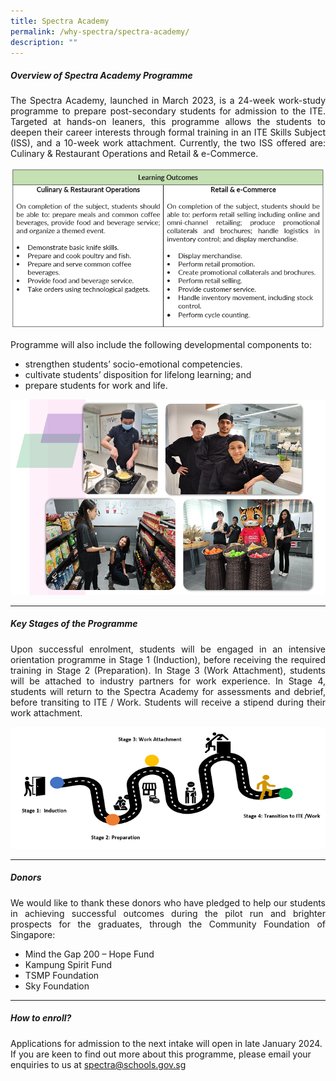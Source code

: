 ```yaml
---
title: Spectra Academy
permalink: /why-spectra/spectra-academy/
description: ""
---
```

##### **Overview of Spectra Academy Programme**

<p align="justify">The Spectra Academy, launched in March 2023, is a 24-week work-study programme to prepare post-secondary students for admission to the ITE. Targeted at hands-on leaners, this programme allows the students to deepen their career interests through formal training in an ITE Skills Subject (ISS), and a 10-week work attachment. Currently, the two ISS offered are: Culinary &amp; Restaurant Operations and Retail &amp; e-Commerce.</p>

![](/images/sa%20programme.png)

Programme will also include the following developmental components to:
* strengthen students’ socio-emotional competencies.
* cultivate students’ disposition for lifelong learning; and
* prepare students for work and life.

![](/images/sa%20training.png)

***

##### **Key Stages of the Programme**
<p align="justify">Upon successful enrolment, students will be engaged in an intensive orientation programme in Stage 1 (Induction), before receiving the required training in Stage 2 (Preparation). In Stage 3 (Work Attachment), students will be attached to industry partners for work experience. In Stage 4, students will return to the Spectra Academy for assessments and debrief, before transiting to ITE / Work. Students will receive a stipend during their work attachment. </p>

![](/images/sa%20pathway.png)

***

##### **Donors**

<p align="justify">We would like to thank these donors who have pledged to help our students in achieving successful outcomes during the pilot run and brighter prospects for the graduates, through the Community Foundation of Singapore:</p>

* Mind the Gap 200 – Hope Fund
* Kampung Spirit Fund
* TSMP Foundation
* Sky Foundation

***
##### **How to enroll?**

Applications for admission to the next intake will open in late January 2024. If you are keen to find out more about this programme, please email your enquiries to us at spectra@schools.gov.sg